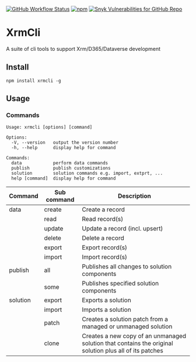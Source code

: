 [![GitHub Workflow Status](https://img.shields.io/github/workflow/status/oliverflint/xrmcli/Build?logo=github&style=flat-square)](https://github.com/OliverFlint/xrmcli/actions/workflows/Build.yml)
[![npm](https://img.shields.io/npm/v/xrmcli?logo=npm&style=flat-square)](https://www.npmjs.com/package/xrmcli)
[![Snyk Vulnerabilities for GitHub Repo](https://img.shields.io/snyk/vulnerabilities/github/oliverflint/xrmcli?logo=snyk&style=flat-square)](https://app.snyk.io/org/oliverflint/project/bedbb9d7-a289-41b3-be0f-a91e6bb39ae8)

# XrmCli

A suite of cli tools to support Xrm/D365/Dataverse development

## Install

```
npm install xrmcli -g
```

## Usage

### Commands

```
Usage: xrmcli [options] [command]

Options:
  -V, --version   output the version number
  -h, --help      display help for command

Commands:
  data            perform data commands
  publish         publish customizations
  solution        solution commands e.g. import, extprt, ...
  help [command]  display help for command
```

| Command  | Sub command | Description                                                                                             |
| -------- | ----------- | ------------------------------------------------------------------------------------------------------- |
| data     | create      | Create a record                                                                                         |
|          | read        | Read record(s)                                                                                          |
|          | update      | Update a record (incl. upsert)                                                                          |
|          | delete      | Delete a record                                                                                         |
|          | export      | Export record(s)                                                                                        |
|          | import      | Import record(s)                                                                                        |
| publish  | all         | Publishes all changes to solution components                                                            |
|          | some        | Publishes specified solution components                                                                 |
| solution | export      | Exports a solution                                                                                      |
|          | import      | Imports a solution                                                                                      |
|          | patch       | Creates a solution patch from a managed or unmanaged solution                                           |
|          | clone       | Creates a new copy of an unmanaged solution that contains the original solution plus all of its patches |
